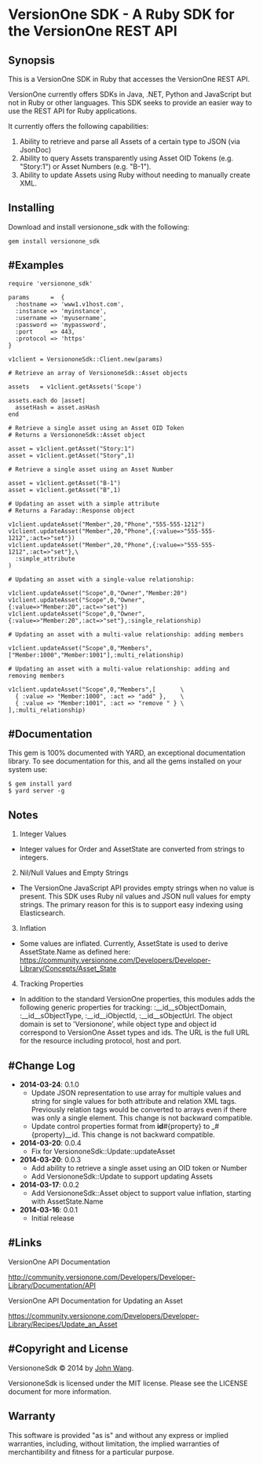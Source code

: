 VersionOne SDK - A Ruby SDK for the VersionOne REST API
=======================================================

Synopsis
--------

This is a VersionOne SDK in Ruby that accesses the VersionOne REST API.

VersionOne currently offers SDKs in Java, .NET, Python and JavaScript but not in Ruby or other languages. This SDK seeks to provide an easier way to use the REST API for Ruby applications.

It currently offers the following capabilities:

1. Ability to retrieve and parse all Assets of a certain type to JSON (via JsonDoc)
2. Ability to query Assets transparently using Asset OID Tokens (e.g. "Story:1") or Asset Numbers (e.g. "B-1").
3. Ability to update Assets using Ruby without needing to manually create XML.

Installing
----------

Download and install versionone_sdk with the following:

    gem install versionone_sdk

#Examples
---------

    require 'versionone_sdk'

    params      =  {
      :hostname => 'www1.v1host.com',
      :instance => 'myinstance',
      :username => 'myusername',
      :password => 'mypassword',
      :port     => 443,
      :protocol => 'https'
    }
    
    v1client = VersiononeSdk::Client.new(params)
    
    # Retrieve an array of VersiononeSdk::Asset objects

    assets   = v1client.getAssets('Scope')

    assets.each do |asset|
      assetHash = asset.asHash
    end

    # Retrieve a single asset using an Asset OID Token
    # Returns a VersiononeSdk::Asset object

    asset = v1client.getAsset("Story:1")
    asset = v1client.getAsset("Story",1)

    # Retrieve a single asset using an Asset Number

    asset = v1client.getAsset("B-1")
    asset = v1client.getAsset("B",1)

    # Updating an asset with a simple attribute
    # Returns a Faraday::Response object

    v1client.updateAsset("Member",20,"Phone","555-555-1212")
    v1client.updateAsset("Member",20,"Phone",{:value=>"555-555-1212",:act=>"set"})
    v1client.updateAsset("Member",20,"Phone",{:value=>"555-555-1212",:act=>"set"},\
      :simple_attribute
    )

    # Updating an asset with a single-value relationship:

    v1client.updateAsset("Scope",0,"Owner","Member:20")
    v1client.updateAsset("Scope",0,"Owner",{:value=>"Member:20",:act=>"set"})
    v1client.updateAsset("Scope",0,"Owner",{:value=>"Member:20",:act=>"set"},:single_relationship)

    # Updating an asset with a multi-value relationship: adding members

    v1client.updateAsset("Scope",0,"Members",["Member:1000","Member:1001"],:multi_relationship)

    # Updating an asset with a multi-value relationship: adding and removing members

    v1client.updateAsset("Scope",0,"Members",[       \
      { :value => "Member:1000", :act => "add" },    \
      { :value => "Member:1001", :act => "remove " } \
    ],:multi_relationship)

#Documentation
--------------

This gem is 100% documented with YARD, an exceptional documentation library. To see documentation for this, and all the gems installed on your system use:

    $ gem install yard
    $ yard server -g

Notes
-----

1. Integer Values
 - Integer values for Order and AssetState are converted from strings to integers.
2. Nil/Null Values and Empty Strings
 - The VersionOne JavaScript API provides empty strings when no value is present. This SDK uses Ruby nil values and JSON null values for empty strings. The primary reason for this is to support easy indexing using Elasticsearch.
3. Inflation
 - Some values are inflated. Currently, AssetState is used to derive AssetState.Name as defined here: https://community.versionone.com/Developers/Developer-Library/Concepts/Asset_State
4. Tracking Properties
 - In addition to the standard VersionOne properties, this modules adds the following generic properties for tracking: :__id__sObjectDomain, :__id__sObjectType, :__id__iObjectId, :__id__sObjectUrl. The object domain is set to 'Versionone', while object type and object id correspond to VersionOne Asset types and ids. The URL is the full URL for the resource including protocol, host and port.

#Change Log
-----------

- **2014-03-24**: 0.1.0
  - Update JSON representation to use array for multiple values and string for single values for both attribute and relation XML tags. Previously relation tags would be converted to arrays even if there was only a single element. This change is not backward compatible.
  - Update control properties format from __id__#{property} to _#{property}__id. This change is not backward compatible.
- **2014-03-20**: 0.0.4
  - Fix for VersiononeSdk::Update::updateAsset
- **2014-03-20**: 0.0.3
  - Add ability to retrieve a single asset using an OID token or Number
  - Add VersiononeSdk::Update to support updating Assets
- **2014-03-17**: 0.0.2
  - Add VersiononeSdk::Asset object to support value inflation, starting with AssetState.Name
- **2014-03-16**: 0.0.1
  - Initial release

#Links
------

VersionOne API Documentation

http://community.versionone.com/Developers/Developer-Library/Documentation/API

VersionOne API Documentation for Updating an Asset

https://community.versionone.com/Developers/Developer-Library/Recipes/Update_an_Asset

#Copyright and License
----------------------

VersiononeSdk &copy; 2014 by [John Wang](mailto:johncwang@gmail.com).

VersiononeSdk is licensed under the MIT license. Please see the LICENSE document for more information.

Warranty
--------

This software is provided "as is" and without any express or implied warranties, including, without limitation, the implied warranties of merchantibility and fitness for a particular purpose.